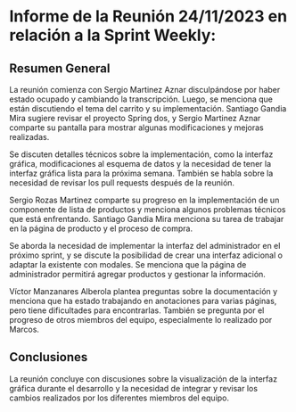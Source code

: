 # Informe de la Reunión 24/11/2023 en relación a la Sprint Weekly:

## Resumen General

La reunión comienza con Sergio Martinez Aznar disculpándose por haber estado ocupado y cambiando la transcripción. Luego, se menciona que están discutiendo el tema del carrito y su implementación. Santiago Gandia Mira sugiere revisar el proyecto Spring dos, y Sergio Martinez Aznar comparte su pantalla para mostrar algunas modificaciones y mejoras realizadas.

Se discuten detalles técnicos sobre la implementación, como la interfaz gráfica, modificaciones al esquema de datos y la necesidad de tener la interfaz gráfica lista para la próxima semana. También se habla sobre la necesidad de revisar los pull requests después de la reunión.

Sergio Rozas Martinez comparte su progreso en la implementación de un componente de lista de productos y menciona algunos problemas técnicos que está enfrentando. Santiago Gandia Mira menciona su tarea de trabajar en la página de producto y el proceso de compra.

Se aborda la necesidad de implementar la interfaz del administrador en el próximo sprint, y se discute la posibilidad de crear una interfaz adicional o adaptar la existente con modales. Se menciona que la página de administrador permitirá agregar productos y gestionar la información.

Víctor Manzanares Alberola plantea preguntas sobre la documentación y menciona que ha estado trabajando en anotaciones para varias páginas, pero tiene dificultades para encontrarlas. También se pregunta por el progreso de otros miembros del equipo, especialmente lo realizado por Marcos.


## Conclusiones

La reunión concluye con discusiones sobre la visualización de la interfaz gráfica durante el desarrollo y la necesidad de integrar y revisar los cambios realizados por los diferentes miembros del equipo.